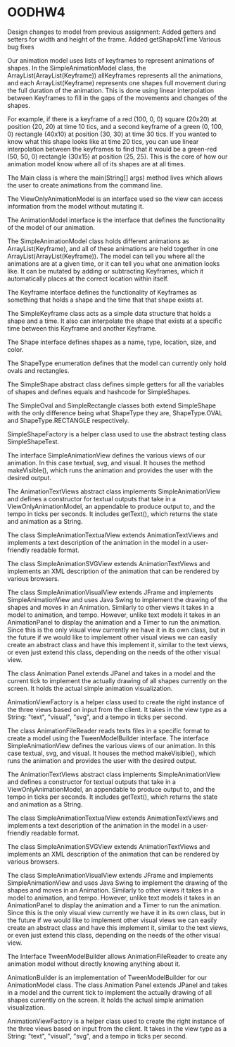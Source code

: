 # OODHW4
Design changes to model from previous assignment: 
Added getters and setters for width and height of the frame.
Added getShapeAtTime 
Various bug fixes

Our animation model uses lists of keyframes to represent animations of shapes.
In the SimpleAnimationModel class, the ArrayList(ArrayList(Keyframe)) allKeyframes represents all
the animations, and each ArrayList(Keyframe) represents one shapes full movement during the full
duration of the animation. This is done using linear interpolation between Keyframes
to fill in the gaps of the movements and changes of the shapes.

For example, if there is a keyframe of a red (100, 0, 0) square (20x20) at position
(20, 20) at time 10 tics, and a second keyframe of a green (0, 100, 0) rectangle (40x10) at
position (30, 30) at time 30 tics. If you wanted to know what this shape looks like at time 20 tics,
you can use linear interpolation between the keyframes to find that it would be a green-red (50, 50, 0)
rectangle (30x15) at position (25, 25). This is the core of how our animation model know where all
of its shapes are at all times.

The Main class is where the main(String[] args) method lives which allows the user to create animations from the command line.

The ViewOnlyAnimationModel is an interface used so the view can access information from the model without mutating it.

The AnimationModel interface is the interface that defines the functionality of the model
of our animation.

The SimpleAnimationModel class holds different animations as ArrayList(Keyframe), and all of
these animations are held together in one ArrayList(ArrayList(Keyframe)). The model can tell you
where all the animations are at a given time, or it can tell you what one animation looks like. It
can be mutated by adding or subtracting Keyframes, which it automatically places at the correct 
location within itself.

The Keyframe interface defines the functionality of Keyframes as something that holds a shape and
the time that that shape exists at. 

The SimpleKeyframe class acts as a simple data structure that holds a shape and a time. It also can 
interpolate the shape that exists at a specific time between this Keyframe and another Keyframe. 

The Shape interface defines shapes as a name, type, location, size, and color.

The ShapeType enumeration defines that the model can currently only hold ovals and rectangles.

The SimpleShape abstract class defines simple getters for all the variables of shapes and defines 
equals and hashcode for SimpleShapes.

The SimpleOval and SimpleRectangle classes both extend SimpleShape with the only difference being
what ShapeType they are, ShapeType.OVAL and ShapeType.RECTANGLE respectively.

SimpleShapeFactory is a helper class used to use the abstract testing class SimpleShapeTest.

The interface SimpleAnimationView defines the various views of our animation. In this case textual, svg, and visual. It houses the method makeVisible(), which runs the animation and provides the user with the desired output.

The AnimationTextViews abstract class implements SimpleAnimationView and defines a constructor for textual outputs that take in a ViewOnlyAnimationModel, an appendable to produce output to, and the tempo in ticks per seconds. It includes getText(), which returns the state and animation as a String.

The class SimpleAnimationTextualView extends AnimationTextViews and implements a text description of the animation in the model in a user-friendly readable format.

The class SimpleAnimationSVGView extends AnimationTextViews and implements an XML description of the animation that can be rendered by various browsers.

The class SimpleAnimationVisualView extends JFrame and implements SimpleAnimationView and uses Java Swing to implement the drawing of the shapes and moves in an Animation. Similarly to other views it takes in a model to animation, and tempo. However, unlike text models it takes in an AnimationPanel to display the animation and a Timer to run the animation. Since this is the only visual view currently we have it in its own class, but in the future if we would like to implement other visual views we can easily create an abstract class and have this implement it, similar to the text views, or even just extend this class, depending on the needs of the other visual view.

The class Animation Panel extends JPanel and takes in a model and the current tick to implement the actually drawing of all shapes currently on the screen. It holds the actual simple animation visualization.

AnimationViewFactory is a helper class used to create the right instance of the three views based on input from the client. It takes in the view type as a String: "text", "visual", "svg", and a tempo in ticks per second.

The class AnimationFileReader reads texts files in a specific format to create a model using the TweenModelBuilder interface.
The interface SimpleAnimationView defines the various views of our animation. In this case
textual, svg, and visual. It houses the method makeVisible(), which runs the animation and provides
the user with the desired output. 

The AnimationTextViews abstract class implements SimpleAnimationView and defines a constructor 
for textual outputs that take in a ViewOnlyAnimationModel, an appendable to produce output to, 
and the tempo in ticks per seconds. It includes getText(), which returns the state and animation 
as a String. 

The class SimpleAnimationTextualView extends AnimationTextViews and implements a text description 
of the animation in the model in a user-friendly readable format.

The class SimpleAnimationSVGView extends AnimationTextViews and implements an XML description of the 
animation that can be rendered by various browsers. 

The class SimpleAnimationVisualView extends JFrame and implements SimpleAnimationView and uses 
Java Swing to implement the drawing of the shapes and moves in an Animation. Similarly to other
views it takes in a model to animation, and tempo. However, unlike text models it takes in an 
AnimationPanel to display the animation and a Timer to run the animation. Since this is the only 
visual view currently we have it in its own class, but in the future if we would like to implement 
other visual views we can easily create an abstract class and have this implement it, similar to 
the text views, or even just extend this class, depending on the needs of the other visual view.

The Interface TweenModelBuilder allows AnimationFileReader to create any animation model without directly knowing anything about it.

AnimationBuilder is an implementation of TweenModelBuilder for our AnimationModel class.
The class Animation Panel extends JPanel and takes in a model and the current tick to implement the 
actually drawing of all shapes currently on the screen. It holds the actual simple animation 
visualization. 

AnimationViewFactory is a helper class used to create the right instance of the three views based 
on input from the client. It takes in the view type as a String: "text", "visual", "svg", and a 
tempo in ticks per second. 
